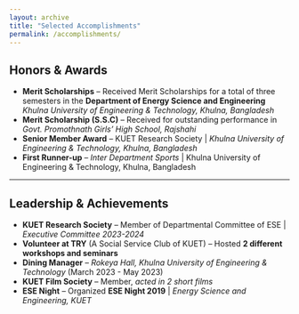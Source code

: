 ```yaml
---
layout: archive
title: "Selected Accomplishments"
permalink: /accomplishments/
---
```


## Honors & Awards

- **Merit Scholarships** – Received Merit Scholarships for a total of three semesters in the **Department of Energy Science and Engineering**  
  *Khulna University of Engineering & Technology, Khulna, Bangladesh*
- **Merit Scholarship (S.S.C)** – Received for outstanding performance in *Govt. Promothnath Girls’ High School, Rajshahi*
- **Senior Member Award** – KUET Research Society | *Khulna University of Engineering & Technology, Khulna, Bangladesh*
- **First Runner-up** – *Inter Department Sports* | Khulna University of Engineering & Technology, Khulna, Bangladesh

---

## Leadership & Achievements

- **KUET Research Society** – Member of Departmental Committee of ESE | *Executive Committee 2023-2024*
- **Volunteer at TRY** (A Social Service Club of KUET) – Hosted **2 different workshops and seminars**
- **Dining Manager** – *Rokeya Hall, Khulna University of Engineering & Technology* (March 2023 - May 2023)
- **KUET Film Society** – Member, *acted in 2 short films*
- **ESE Night** – Organized **ESE Night 2019** | *Energy Science and Engineering, KUET*
